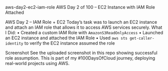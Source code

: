 aws-day2-ec2-iam-role
AWS Day 2 of 100 – EC2 Instance with IAM Role Attached

AWS Day 2 – IAM Role + EC2
Today’s task was to launch an EC2 instance and attach an IAM role that allows it to access AWS services securely.
What I Did:
•	Created a custom IAM Role with `AmazonS3ReadOnlyAccess`
•	Launched an EC2 instance and attached the IAM Role
•	Used `aws sts get-caller-identity` to verify the EC2 instance assumed the role

Screenshot
See the uploaded screenshot in this repo showing successful role assumption.
This is part of my #100DaysOfCloud journey, deploying real-world projects using AWS.
